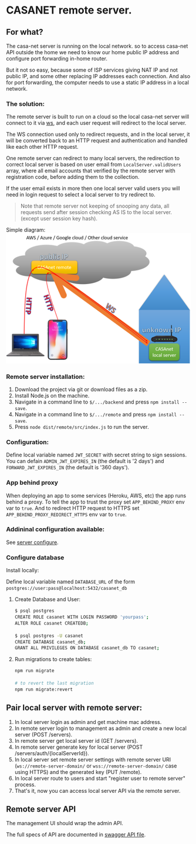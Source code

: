 # CASANET remote server.

## For what?
The casa-net server is running on the local network. 
so to access casa-net API outside the home we need to know our home public IP address and configure port forwarding in-home router.

But it not so easy, because some of ISP services giving NAT IP and not public IP, and some other replacing IP addresses each connection.
And also for port forwarding, the computer needs to use a static IP address in a local network.

### The solution:
The remote server is built to run on a cloud so the local casa-net server will connect to it via [ws](https://www.w3.org/TR/websockets/),
and each user request will redirect to the local server.

The WS connection used only to redirect requests,
and in the local server, it will be converted back to an HTTP request and authentication and handled like each other HTTP request.

One remote server can redirect to many local servers,
the redirection to correct local server is based on user email from `LocalServer.validUsers` array, 
where all email accounts that verified by the remote server with registration code, before adding them to the collection.

If the user email exists in more then one local server valid users you will need in login request to select a local server to try redirect to.

> Note that remote server not keeping of snooping any data, 
all requests send after session checking AS IS to the local server. (except user session key hash).

Simple diagram:
![Screenshot](../docs/images/remote-diagram.png)

### Remote server installation:
1. Download the project via git or download files as a zip.
1. Install Node.js on the machine.
1. Navigate in a command line to `$/.../backend` and press `npm install --save`.
1. Navigate in a command line to `$/.../remote` and press `npm install --save`.
1. Press `node dist/remote/src/index.js` to run the server.

### Configuration:
Define local variable named `JWT_SECRET` with secret string to sign sessions.
You can defain `ADMIN_JWT_EXPIRES_IN` (the default is '2 days') and `FORWARD_JWT_EXPIRES_IN` (the default is '360 days'). 

### App behind proxy
When deploying an app to some services (Heroku, AWS, etc) the app runs behind a proxy.
To tell the app to trust the proxy set `APP_BEHIND_PROXY` env var to `true`.
And to redirect HTTP request to HTTPS set `APP_BEHIND_PROXY_REDIRECT_HTTPS` env var to `true`.

### Addininal configuration available:
See [server configure](../backend/README.md#configure-server).

### Configure database

Install locally:

Define local variable named `DATABASE_URL` of the form `postgres://user:pass@localhost:5432/casanet_db`

1. Create Database and User:

   ```bash
   $ psql postgres
   CREATE ROLE casanet WITH LOGIN PASSWORD 'yourpass';
   ALTER ROLE casanet CREATEDB;

   $ psql postgres -U casanet
   CREATE DATABASE casanet_db;
   GRANT ALL PRIVILEGES ON DATABASE casanet_db TO casanet;
   ```
   
2. Run migrations to create tables:

   ```bash
   npm run migrate

   # to revert the last migration
   npm run migrate:revert
   ```

## Pair local server with remote server:
1) In local server login as admin and get machine mac address. 
1) In remote server login to management as admin and create a new local server (POST /servers).
1) In remote server get local server id (GET /servers).
1) In remote server generate key for local server (POST /servers/auth/{localServerId}).
1) In local server set remote server settings with remote server URI (`ws://remote-server-domain/` or `wss://remote-server-domain/` case using HTTPS)
and the generated key (PUT /remote).
1) In local server route to users and start "register user to remote server" process.
1) That's it, now you can access local server API via the remote server.

## Remote server API
The management UI should wrap the admin API. 

The full specs of API are documented in [swagger API file](./swagger.yaml).
